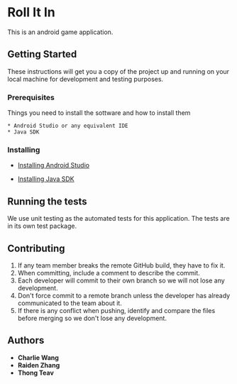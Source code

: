 # Roll It In

This is an android game application.

## Getting Started

These instructions will get you a copy of the project up and running on your local machine for development and testing purposes.

### Prerequisites

Things you need to install the sottware and how to install them

```
* Android Studio or any equivalent IDE
* Java SDK
```

### Installing

* [Installing Android Studio](https://developer.android.com/studio/index.html?gclid=CjwKEAjw1PPJBRDq9dGHivbXmhcSJAATZd_B3ogpTUy5TNdxi_9T_waUnwvcx2BtyX3ADxcu5Z765xoCVznw_wcB)

* [Installing Java SDK](http://www.oracle.com/technetwork/java/javase/downloads/jdk8-downloads-2133151.html)

## Running the tests

We use unit testing as the automated tests for this application. The tests are in its own test package.

## Contributing

1. If any team member breaks the remote GitHub build, they have to fix it. 
2. When committing, include a comment to describe the commit. 
3. Each developer will commit to their own branch so we will not lose any development. 
4. Don't force commit to a remote branch unless the developer has already communicated to the team about it. 
5. If there is any conflict when pushing, identify and compare the files before merging so we don't lose any development. 

## Authors

* **Charlie Wang**
* **Raiden Zhang**
* **Thong Teav**
